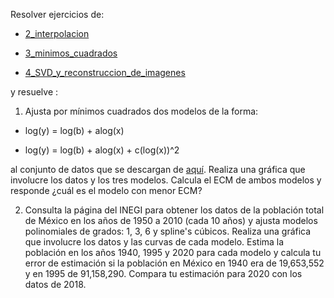 Resolver ejercicios de:

* [2_interpolacion](https://github.com/ITAM-DS/Propedeutico/blob/master/Python/clases/3_algebra_lineal/2_interpolacion.ipynb)

* [3_minimos_cuadrados](https://github.com/ITAM-DS/Propedeutico/blob/master/Python/clases/3_algebra_lineal/3_minimos_cuadrados.ipynb)

* [4_SVD_y_reconstruccion_de_imagenes](https://github.com/ITAM-DS/Propedeutico/blob/master/Python/clases/3_algebra_lineal/4_SVD_y_reconstruccion_de_imagenes.ipynb)

y resuelve :

1) Ajusta por mínimos cuadrados dos modelos de la forma: 

* log(y) = log(b) + alog(x)

* log(y) = log(b) + alog(x) + c(log(x))^2

al conjunto de datos que se descargan de [aquí](https://drive.google.com/file/d/1cnrwEqDmkJBKxkobDEMad7-RIoozEqCJ/view?usp=sharing). Realiza una gráfica que involucre los datos y los tres modelos. Calcula el ECM de ambos modelos y responde ¿cuál es el modelo con menor ECM?

2) Consulta la página del INEGI para obtener los datos de la población total de México en los años de 1950 a 2010 (cada 10 años) y ajusta modelos polinomiales de grados: 1, 3, 6 y spline's cúbicos. Realiza una gráfica que involucre los datos y las curvas de cada modelo. Estima la población en los años 1940, 1995 y 2020 para cada modelo y calcula tu error de estimación si la población en México en 1940 era de 19,653,552 y en 1995 de 91,158,290. Compara tu estimación para 2020 con los datos de 2018.
